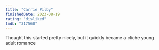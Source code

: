 ```yaml
---
title: "Carrie Pilby"
finishedDate: 2023-08-19
rating: "disliked"
tmdb: "317560"
---
```


Thought this started pretty nicely, but it quickly became a cliche young adult romance
